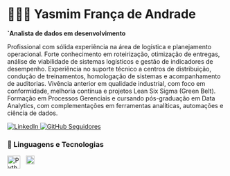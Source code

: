# 👩🏻‍💻 Yasmim França de Andrade

**`Analista de dados em desenvolvimento**

Profissional com sólida experiência na área de logística e planejamento operacional. Forte conhecimento em roteirização, otimização de entregas, análise de viabilidade de sistemas logísticos e gestão de indicadores de desempenho. Experiência no suporte técnico a centros de distribuição, condução de treinamentos, homologação de sistemas e acompanhamento de auditorias. Vivência anterior em qualidade industrial, com foco em conformidade, melhoria contínua e projetos Lean Six Sigma (Green Belt). Formação em Processos Gerenciais e cursando pós-graduação em Data Analytics, com complementações em ferramentas analíticas, automações e ciência de dados. 

<p align="left">
    <a href="https://www.linkedin.com/in/yasmimfran%C3%A7a/" target="_blank">
        <img 
            alt="LinkedIn" 
            title="Me adicione no LinkedIn" 
            src="https://img.shields.io/badge/LinkedIn-Connect-blue?style=for-the-badge&logo=linkedin"
        />
    </a>
    <a href="https://github.com/yasmimfr" target="_blank">
        <img 
            alt="GitHub Seguidores" 
            title="Me siga no GitHub" 
            src="https://custom-icon-badges.demolab.com/github/followers/yasmimfr?color=236ad3&labelColor=1155ba&style=for-the-badge&logo=github&label=Seguidores&logoColor=white"
        />
    </a>
</p>


### 🤖 Linguagens e Tecnologias
<img 
    align="left" 
    alt="Python" 
    title="Python"
    width="30px" 
    style="padding-right: 10px;" 
    src="https://cdn.jsdelivr.net/gh/devicons/devicon@latest/icons/python/python-original.svg" 
/>

<img 
    align="left" 
    alt="Power BI" 
    title="Power BI"
    width="20px" 
    style="padding-right: 10px;" 
    src="https://raw.githubusercontent.com/microsoft/PowerBI-Icons/main/SVG/Power-BI.svg" 
/>

<br/>
<br/>

